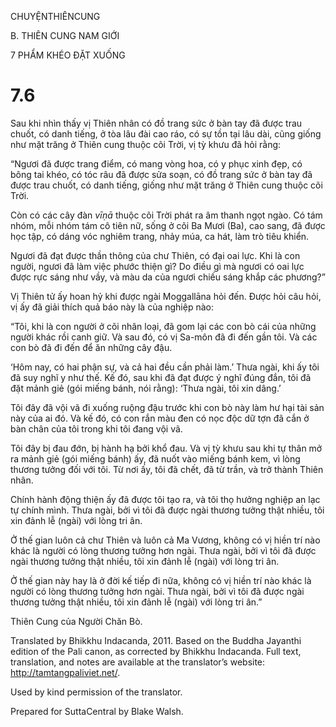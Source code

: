 CHUYỆNTHIÊNCUNG

B. THIÊN CUNG NAM GIỚI

7 PHẨM KHÉO ĐẶT XUỐNG

# 7.6

Sau khi nhìn thấy vị Thiên nhân có đồ trang sức ở bàn tay đã được trau chuốt, có danh tiếng, ở tòa lâu đài cao ráo, có sự tồn tại lâu dài, cũng giống như mặt trăng ở Thiên cung thuộc cõi Trời, vị tỳ khưu đã hỏi rằng:

“Ngươi đã được trang điểm, có mang vòng hoa, có y phục xinh đẹp, có bông tai khéo, có tóc râu đã được sửa soạn, có đồ trang sức ở bàn tay đã được trau chuốt, có danh tiếng, giống như mặt trăng ở Thiên cung thuộc cõi Trời.

Còn có các cây đàn _vīṇā_ thuộc cõi Trời phát ra âm thanh ngọt ngào. Có tám nhóm, mỗi nhóm tám cô tiên nữ, sống ở cõi Ba Mươi (Ba), cao sang, đã được học tập, có dáng vóc nghiêm trang, nhảy múa, ca hát, làm trò tiêu khiển.

Ngươi đã đạt được thần thông của chư Thiên, có đại oai lực. Khi là con người, ngươi đã làm việc phước thiện gì? Do điều gì mà ngươi có oai lực được rực sáng như vầy, và màu da của ngươi chiếu sáng khắp các phương?”

Vị Thiên tử ấy hoan hỷ khi được ngài Moggallāna hỏi đến. Ðược hỏi câu hỏi, vị ấy đã giải thích quả báo này là của nghiệp nào:

“Tôi, khi là con người ở cõi nhân loại, đã gom lại các con bò cái của những người khác rồi canh giữ. Và sau đó, có vị Sa-môn đã đi đến gần tôi. Và các con bò đã đi đến để ăn những cây đậu.

‘Hôm nay, có hai phận sự, và cả hai đều cần phải làm.’ Thưa ngài, khi ấy tôi đã suy nghĩ y như thế. Kế đó, sau khi đã đạt được ý nghĩ đúng đắn, tôi đã đặt mảnh giẻ (gói miếng bánh, nói rằng): ‘Thưa ngài, tôi xin dâng.’

Tôi đây đã vội vã đi xuống ruộng đậu trước khi con bò này làm hư hại tài sản này của ai đó. Và kế đó, có con rắn màu đen có nọc độc dữ tợn đã cắn ở bàn chân của tôi trong khi tôi đang vội vã.

Tôi đây bị đau đớn, bị hành hạ bởi khổ đau. Và vị tỳ khưu sau khi tự thân mở ra mảnh giẻ (gói miếng bánh) ấy, đã nuốt vào miếng bánh kem, vì lòng thương tưởng đối với tôi. Từ nơi ấy, tôi đã chết, đã từ trần, và trở thành Thiên nhân.

Chính hành động thiện ấy đã được tôi tạo ra, và tôi thọ hưởng nghiệp an lạc tự chính mình. Thưa ngài, bởi vì tôi đã được ngài thương tưởng thật nhiều, tôi xin đảnh lễ (ngài) với lòng tri ân.

Ở thế gian luôn cả chư Thiên và luôn cả Ma Vương, không có vị hiền trí nào khác là người có lòng thương tưởng hơn ngài. Thưa ngài, bởi vì tôi đã được ngài thương tưởng thật nhiều, tôi xin đảnh lễ (ngài) với lòng tri ân.

Ở thế gian này hay là ở đời kế tiếp đi nữa, không có vị hiền trí nào khác là người có lòng thương tưởng hơn ngài. Thưa ngài, bởi vì tôi đã được ngài thương tưởng thật nhiều, tôi xin đảnh lễ (ngài) với lòng tri ân.”

Thiên Cung của Người Chăn Bò.

Translated by Bhikkhu Indacanda, 2011. Based on the Buddha Jayanthi edition of the Pali canon, as corrected by Bhikkhu Indacanda. Full text, translation, and notes are available at the translator’s website: http://tamtangpaliviet.net/.

Used by kind permission of the translator.

Prepared for SuttaCentral by Blake Walsh.